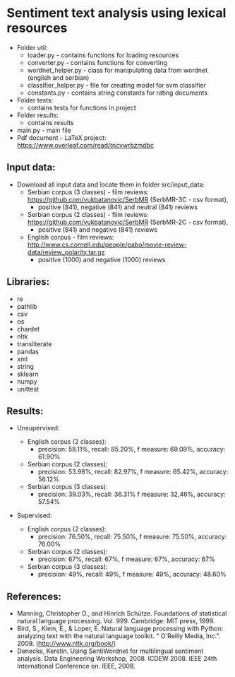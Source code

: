 # Sentiment text analysis using lexical resources

- Folder util:
    - loader.py - contains functions for loading resources
    - converter.py - contains functions for converting
    - wordnet_helper.py - class for manipulating data from wordnet (english and serbian)
    - classifier_helper.py - file for creating model for svm classifier
    - constants.py - contains string constants for rating documents
- Folder tests:
    - contains tests for functions in project
- Folder results:
    - contains results  
- main.py - main file
- Pdf document - LaTeX project: https://www.overleaf.com/read/tncvwrbzmdbc

    
## Input data:
- Download all input data and locate them in folder src/input_data:
    - Serbian corpus (3 classes) - film reviews: https://github.com/vukbatanovic/SerbMR (SerbMR-3C - csv format),
        - positive (841), negative (841) and neutral (841) reviews
    - Serbian corpus (2 classes) - film reviews: https://github.com/vukbatanovic/SerbMR (SerbMR-2C - csv format),
        - positive (841) and negative (841) reviews
    - English corpus - film reviews: http://www.cs.cornell.edu/people/pabo/movie-review-data/review_polarity.tar.gz
        - positive (1000) and negative (1000) reviews
    
## Libraries:
- re
- pathlib
- csv
- os
- chardet
- nltk
- transliterate
- pandas
- xml
- string
- sklearn
- numpy
- unittest

## Results:
- Unsupervised:
    - English corpus (2 classes):
        - precision: 58.11%, recall: 85.20%, f measure: 69.09%, accuracy: 61.90%
    - Serbian corpus (2 classes):
        - precision: 53.98%, recall: 82.97%, f measure: 65.42%, accuracy: 56.12%
    - Serbian corpus (3 classes):
        - precision: 39.03%, recall: 36.31% f measure: 32,46%, accuracy: 57.54%

- Supervised:
    - English corpus (2 classes):
        - precision: 76.50%, recall: 75.50%, f measure: 75.50%, accuracy: 76.00%
    - Serbian corpus (2 classes):
        - precision: 67%, recall: 67%, f measure: 67%, accuracy: 67%
    - Serbian corpus (3 classes):
        - precision: 49%, recall: 49%, f measure: 49%, accuracy: 48.60%
        
## References:
- Manning, Christopher D., and Hinrich Schütze. Foundations of statistical natural language processing.
Vol. 999. Cambridge: MIT press, 1999.
- Bird, S., Klein, E., & Loper, E. Natural language processing with Python: analyzing text with
the natural language toolkit. " O'Reilly Media, Inc.". 2009. (http://www.nltk.org/book/)
- Denecke, Kerstin. Using SentiWordnet for multilingual sentiment analysis. Data Engineering
Workshop, 2008. ICDEW 2008. IEEE 24th International Conference on. IEEE, 2008.
